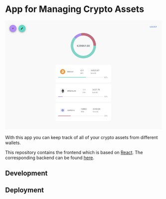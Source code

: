 # App for Managing Crypto Assets

<p align="center">
  <img src=./screenshot.png />
</p>

With this app you can keep track of all of your crypto assets from different wallets.

This repository contains the frontend which is based on [React](https://reactjs.org/). The corresponding backend can be found [here](https://github.com/hoelsch/crypto-assets-backend).

## Development

## Deployment
